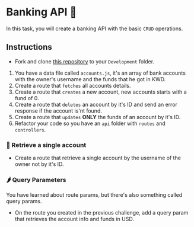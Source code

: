# Banking API 🏦

In this task, you will create a banking API with the basic `CRUD` operations.

## Instructions

- Fork and clone [this repository](https://github.com/JoinCODED/Task-Express-M1-Intro-Crud-Banks) to your `Development` folder.

1. You have a data file called `accounts.js`, it's an array of bank accounts with the owner's username and the funds that he got in KWD.
2. Create a route that `fetches` all accounts details.
3. Create a route that `creates` a new account, new accounts starts with a fund of 0.
4. Create a route that `deletes` an account by it's ID and send an error response if the account is'nt found.
5. Create a route that `updates` **ONLY** the funds of an account by it's ID.
6. Refactor your code so you have an `api` folder with `routes` and `controllers`.

### 🍋 Retrieve a single account

- Create a route that retrieve a single account by the username of the owner not by it's ID.

### 🌶 Query Parameters

You have learned about route params, but there's also something called query params.

- On the route you created in the previous challenge, add a query param that retrieves the account info and funds in USD.
